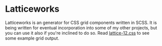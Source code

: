 # Latticeworks
Latticeworks is an generator for CSS grid components written in SCSS. It is being written for eventual incorporation into some of my other projects, but you can use it also if you're inclined to do so. Read [lattice-12.css][] to see some example grid output.

[lattice-12.css]: https://github.com/modimore/Latticeworks/css/lattice-12.css 
